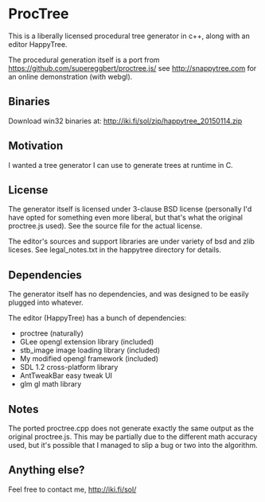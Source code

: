 # ProcTree

This is a liberally licensed procedural tree generator in c++, along with an editor HappyTree.

The procedural generation itself is a port from https://github.com/supereggbert/proctree.js/
see http://snappytree.com for an online demonstration (with webgl).

## Binaries

Download win32 binaries at:
http://iki.fi/sol/zip/happytree_20150114.zip

## Motivation

I wanted a tree generator I can use to generate trees at runtime in C.

## License

The generator itself is licensed under 3-clause BSD license (personally I'd have opted
for something even more liberal, but that's what the original proctree.js used). See
the source file for the actual license.

The editor's sources and support libraries are under variety of bsd and zlib liceses.
See legal_notes.txt in the happytree directory for details.

## Dependencies

The generator itself has no dependencies, and was designed to be easily plugged into whatever.

The editor (HappyTree) has a bunch of dependencies:

  - proctree (naturally)  
  - GLee opengl extension library (included)
  - stb_image image loading library (included)
  - My modified opengl framework (included)
  - SDL 1.2 cross-platform library
  - AntTweakBar easy tweak UI
  - glm gl math library
  
## Notes

The ported proctree.cpp does not generate exactly the same output as the original proctree.js.
This may be partially due to the different math accuracy used, but it's possible that I
managed to slip a bug or two into the algorithm.

## Anything else?

Feel free to contact me, http://iki.fi/sol/
  